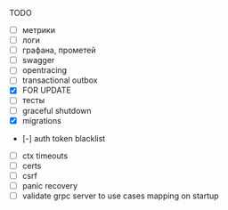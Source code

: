 TODO

- [ ] метрики
- [ ] логи
- [ ] графана, прометей
- [ ] swagger
- [ ] opentracing
- [ ] transactional outbox
- [x] FOR UPDATE
- [ ] тесты
- [ ] graceful shutdown
- [x] migrations
- [-] auth token blacklist
- [ ] ctx timeouts
- [ ] certs
- [ ] csrf
- [ ] panic recovery
- [ ] validate grpc server to use cases mapping on startup